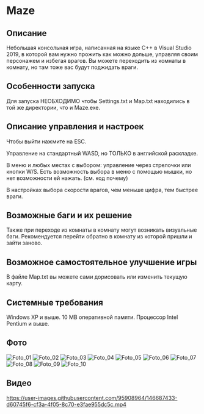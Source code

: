 ﻿# Maze

## Описание
Небольшая консольная игра, написанная на языке С++ в Visual Studio 2019, в которой вам нужно прожить как можно дольше, управляя своим персонажем и избегая врагов.
Вы можете переходить из комнаты в комнату, но там тоже вас будут поджидать враги.

## Особенности запуска
Для запуска НЕОБХОДИМО чтобы Settings.txt и Map.txt находились в той же директории, что и Maze.exe.

## Описание управления и настроек
Чтобы выйти нажмите на ESC.

Управление на стандартный WASD, но ТОЛЬКО в английской раскладке.

В меню и любых местах с выбором: управление через стрелочки или кнопки W/S.
Есть возможность выбора в меню с помощью мышки, но нет возможности ей нажать. (см. код почему)

В настройках выбора скорости врагов, чем меньше цифра, тем быстрее враги.

## Возможные баги и их решение
Также при переходе из комнаты в комнату могут возникать визуальные баги. Рекомендуется перейти обратно в комнату из которой пришли и зайти заново.

## Возможное самостоятельное улучшение игры
В файле Map.txt вы можете сами дорисовать или изменить текущую карту.

## Системные требования
Windows XP и выше.
10 MB оперативной памяти.
Процессор Intel Pentium и выше.

## Фото
![Foto_01](https://user-images.githubusercontent.com/95908964/146687332-c2809582-d91c-4e5e-a6fa-adead4501170.png)
![Foto_02](https://user-images.githubusercontent.com/95908964/146687378-31f0be12-385e-4e20-82f3-9ab1011bf74d.png)
![Foto_03](https://user-images.githubusercontent.com/95908964/146687389-1950c279-dfba-462f-bd3f-3a5c13d03cba.png)
![Foto_04](https://user-images.githubusercontent.com/95908964/146687393-66cf3277-76e5-4e19-9f86-adbf44632f63.png)
![Foto_05](https://user-images.githubusercontent.com/95908964/146687398-ee86e75e-b196-4c62-b201-eed3d723d727.png)
![Foto_06](https://user-images.githubusercontent.com/95908964/146687403-3878aa5e-6edd-463a-bfb0-f53556bae4ad.png)
![Foto_07](https://user-images.githubusercontent.com/95908964/146687409-07a2a551-7d18-4b6f-bdb9-c7c1053b1368.png)
![Foto_08](https://user-images.githubusercontent.com/95908964/146687412-e4fbe4eb-71f9-499c-8102-e378889825f1.png)
![Foto_09](https://user-images.githubusercontent.com/95908964/146687414-0d7aa4ff-30c9-42d2-8fea-0d6a4541d460.png)
![Foto_10](https://user-images.githubusercontent.com/95908964/146687418-c8d8e777-eb06-422c-93b9-55c2196546c2.png)

## Видео
https://user-images.githubusercontent.com/95908964/146687433-d60745f6-cf3a-4f05-8c70-e3fae955dc5c.mp4

